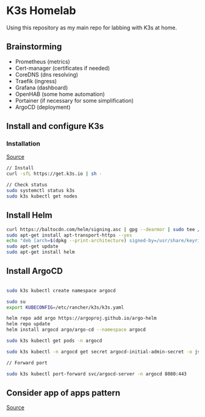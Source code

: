 # K3s Homelab

Using this repository as my main repo for labbing with K3s at home.

## Brainstorming

- Prometheus (metrics)
- Cert-manager (certificates if needed)
- CoreDNS (dns resolving)
- Traefik (ingress)
- Grafana (dashboard)
- OpenHAB (some home automation)
- Portainer (if necessary for some simplification)
- ArgoCD (deployment)

## Install and configure K3s

### Installation

[Source](https://lumochift.org/blog/k3s-argocd#installing-k3s)

```bash
// Install
curl -sfL https://get.k3s.io | sh -

// Check status
sudo systemctl status k3s
sudo k3s kubectl get nodes
```

## Install Helm

```bash
curl https://baltocdn.com/helm/signing.asc | gpg --dearmor | sudo tee /usr/share/keyrings/helm.gpg > /dev/null
sudo apt-get install apt-transport-https --yes
echo "deb [arch=$(dpkg --print-architecture) signed-by=/usr/share/keyrings/helm.gpg] https://baltocdn.com/helm/stable/debian/ all main" | sudo tee /etc/apt/sources.list.d/helm-stable-debian.list
sudo apt-get update
sudo apt-get install helm
```

## Install ArgoCD

```bash

sudo k3s kubectl create namespace argocd

sudo su
export KUBECONFIG=/etc/rancher/k3s/k3s.yaml

helm repo add argo https://argoproj.github.io/argo-helm
helm repo update
helm install argocd argo/argo-cd --namespace argocd

sudo k3s kubectl get pods -n argocd

sudo k3s kubectl -n argocd get secret argocd-initial-admin-secret -o jsonpath="{.data.password}" | base64 -d

// Forward port

sudo k3s kubectl port-forward svc/argocd-server -n argocd 8080:443

```

## Consider app of apps pattern

[Source](https://argo-cd.readthedocs.io/en/stable/operator-manual/cluster-bootstrapping/)

